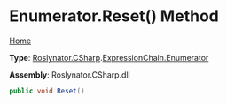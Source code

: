 # Enumerator\.Reset\(\) Method

[Home](../../../../../README.md)

**Type**: [Roslynator.CSharp](../../../README.md)\.[ExpressionChain.Enumerator](../README.md)

**Assembly**: Roslynator\.CSharp\.dll

```csharp
public void Reset()
```

